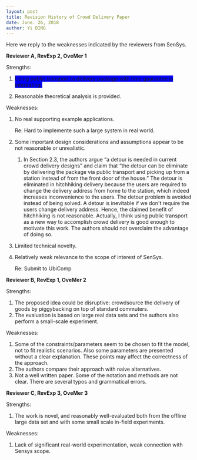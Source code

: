 ```yaml
---
layout: post
title: Revision History of Crowd Delivery Paper
date: June. 26, 2018
author: Yi DING
---
```


Here we reply to the weaknesses indicated by the reviewers from SenSys.

**Reviewer A, RevExp 2, OveMer 1**

Strengths:

1. <span style="background-color:blue">Using public transport to delivery package with time guarantee is interesting.</span>

2. Reasonable theoretical analysis is provided.

Weaknesses:

1. No real supporting example applications. 

   Re: Hard to implemente such a large system in real world.

2. Some important design considerations and assumptions appear to be not reasonable or unrealistic. 

   1. In Section 2.3, the authors argue “a detour is needed in current crowd delivery designs” and claim that “the detour can be eliminate by delivering the package via public transport and picking up from a station instead of from the front door of the house.” The detour is eliminated in hitchhiking delivery because the users are required to change the delivery address from home to the station, which indeed increases inconvenience to the users. The detour problem is avoided instead of being solved. A detour is inevitable if we don't require the users change delivery address. Hence, the claimed benefit of hitchhiking is not reasonable. Actually, I think using public transport as a new way to accomplish crowd delivery is good enough to motivate this work. The authors should not overclaim the advantage of doing so. 

3. Limited technical novelty. 

4. Relatively weak relevance to the scope of interest of SenSys.

   Re: Submit to UbiComp



**Reviewer B, RevExp 1, OveMer 2**

Strengths:

1. The proposed idea could be disruptive: crowdsource the delivery of goods by piggybacking on top of standard commuters. 
2. The evaluation is based on large real data sets and the authors also perform a small-scale experiment.

Weaknesses:

1. Some of the constraints/parameters seem to be chosen to fit the model, not to fit realistic scenarios. Also some parameters are presented without a clear explanation. These points may affect the correctness of the approach.
2. The authors compare their approach with naive alternatives. 
3. Not a well written paper. Some of the notation and methods are not clear. There are several typos and grammatical errors.



**Reviewer C, RevExp 3, OveMer 3**

Strengths:

1. The work is novel, and reasonably well-evaluated both from the offline large data set and with some small scale in-field experiments.

Weaknesses:

1. Lack of significant real-world experimentation, weak connection with Sensys scope.